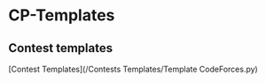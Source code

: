 # CP-Templates

## Contest templates
[Contest Templates](/Contests Templates/Template CodeForces.py)
